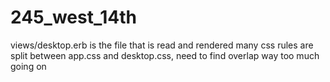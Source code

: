 245_west_14th
=============
views/desktop.erb is the file that is read and rendered
many css rules are split between app.css and desktop.css, need to find overlap way too much going on